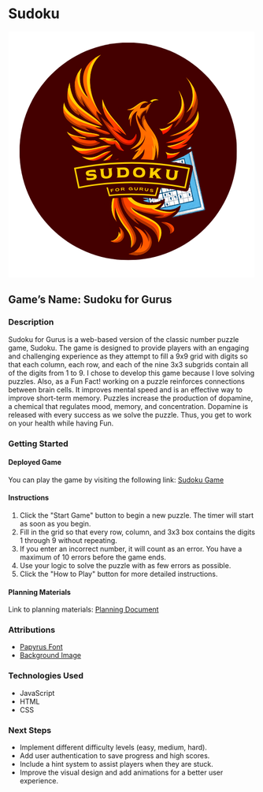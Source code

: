 # Sudoku
![Sudoku Game Screenshot](images/sudokuForgurus.png) 
## Game’s Name: Sudoku for Gurus

### Description
Sudoku for Gurus is a web-based version of the classic number puzzle game, Sudoku. The game is designed to provide players with an engaging and challenging experience as they attempt to fill a 9x9 grid with digits so that each column, each row, and each of the nine 3x3 subgrids contain all of the digits from 1 to 9. I chose to develop this game because I love solving puzzles. Also, as a Fun Fact! working on a puzzle reinforces connections between brain cells. It improves mental speed and is an effective way to improve short-term memory. Puzzles increase the production of dopamine, a chemical that regulates mood, memory, and concentration. Dopamine is released with every success as we solve the puzzle. Thus, you get to work on your health while having Fun.

### Getting Started

#### Deployed Game
You can play the game by visiting the following link: [Sudoku Game](https://your-deployed-game-link.com) <!-- Replace with actual deployed link -->

#### Instructions
1. Click the "Start Game" button to begin a new puzzle. The timer will start as soon as you begin.
2. Fill in the grid so that every row, column, and 3x3 box contains the digits 1 through 9 without repeating.
3. If you enter an incorrect number, it will count as an error. You have a maximum of 10 errors before the game ends.
4. Use your logic to solve the puzzle with as few errors as possible.
5. Click the "How to Play" button for more detailed instructions.

#### Planning Materials
Link to planning materials: [Planning Document](https://link-to-planning-doc.com) <!-- Replace with actual link to planning materials -->

### Attributions
- [Papyrus Font](https://fonts.com) <!-- Replace with actual link if applicable -->
- [Background Image](https://link-to-background-image.com) <!-- Replace with actual link if applicable -->

### Technologies Used
- JavaScript
- HTML
- CSS

### Next Steps
- Implement different difficulty levels (easy, medium, hard).
- Add user authentication to save progress and high scores.
- Include a hint system to assist players when they are stuck.
- Improve the visual design and add animations for a better user experience.
